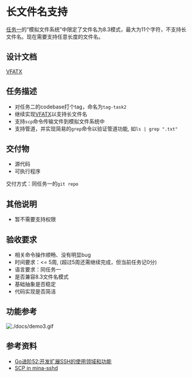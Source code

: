 # 长文件名支持
[任务一](./task1.md)的“模拟文件系统”中限定了文件名为8.3模式，最大为11个字符，不支持长文件名。现在需要支持任意长度的文件名。

## 设计文档
[VFATX](./docs/vfat-long-file-names-spec.md)

## 任务描述
- 对任务二的codebase打个tag，命名为`tag-task2`
- 继续实现[VFATX](./docs/vfat-long-file-names-spec.md)以支持长文件名
- 支持`scp`命令传输文件到模拟文件系统中
- 支持管道，并实现简易的`grep`命令以验证管道功能, 如`ls | grep ".txt"`

## 交付物
- 源代码
- 可执行程序

交付方式：同任务一的`git repo` 

## 其他说明
- 暂不需要支持权限

## 验收要求
- 相关命令操作顺畅、没有明显bug
- 时间要求：<= 5周, (超过5周还需继续完成，但当前任务记0分)
- 语言要求：同任务一
- 是否兼容8.3文件名模式
- 基础抽象是否稳定
- 代码实现是否简洁

## 功能参考
![./docs/demo3.gif](./docs/demo3.gif)

## 参考资料
- [Go进阶52:开发扩展SSH的使用领域和功能](https://mojotv.cn/golang/ssh-pty-im)
- [SCP in mina-sshd](https://github.com/apache/mina-sshd/blob/master/docs/scp.md)
